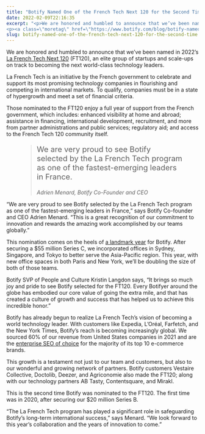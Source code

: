 ```yaml
---
title: "Botify Named One of the French Tech Next 120 for the Second Time"
date: 2022-02-09T22:16:35
excerpt: "<p>We are honored and humbled to announce that we’ve been named in 2022’s La French Tech Next 120 (FT120), an elite group of startups and scale-ups on track to becoming the next world-class technology leaders.&nbsp; La French Tech is an initiative by the French government to celebrate and support its most promising technology companies in&hellip; </p>
<p><a class=\"moretag\" href=\"https://www.botify.com/blog/botify-named-one-of-the-french-tech-next-120-for-the-second-time\">Read the full article</a></p>"
slug: botify-named-one-of-the-french-tech-next-120-for-the-second-time
---
```



<p>We are honored and humbled to announce that we’ve been named in 2022’s <a href="https://lafrenchtech.com/fr/la-france-aide-les-startups/french-tech-120-2/">La French Tech Next 120</a> (FT120), an elite group of startups and scale-ups on track to becoming the next world-class technology leaders.&nbsp;</p>



<p>La French Tech is an initiative by the French government to celebrate and support its most promising technology companies in flourishing and competing in international markets. To qualify, companies must be in a state of hypergrowth and meet a set of financial criteria.&nbsp;</p>



<p>Those nominated to the FT120 enjoy a full year of support from the French government, which includes: enhanced visibility at home and abroad; assistance in financing, international development, recruitment, and more from partner administrations and public services; regulatory aid; and access to the French Tech 120 community itself.</p>



<figure class="wp-block-pullquote"><blockquote><p style="font-size:20px">We are very proud to see Botify selected by the La French Tech program as one of the fastest-emerging leaders in France.</p><cite><div style="font-size:14px">Adrien Menard, Botify Co-Founder and CEO</div></cite></blockquote></figure>



<p>&#8220;We are very proud to see Botify selected by the La French Tech program as one of the fastest-emerging leaders in France,&#8221; says Botify Co-founder and CEO Adrien Menard. &#8220;This is a great recognition of our commitment to innovation and rewards the amazing work accomplished by our teams globally.&#8221;</p>



<p>This nomination comes on the heels of <a href="https://www.botify.com/blog/year-in-review-2021-at-botify" target="_blank" rel="noreferrer noopener">a landmark year</a> for Botify. After securing a $55 million Series C, we incorporated offices in Sydney, Singapore, and Tokyo to better serve the Asia-Pacific region. This year, with new office spaces in both Paris and New York, we’ll be doubling the size of both of those teams.</p>



<p>Botify SVP of People and Culture Kristin Langdon says, &#8220;It brings so much joy and pride to see Botify selected for the FT120. Every Botifyer around the globe has embodied our core value of going the extra mile, and that has created a culture of growth and success that has helped us to achieve this incredible honor.&#8221;</p>



<p>Botify has already begun to realize La French Tech’s vision of becoming a world technology leader. With customers like Expedia, L’Oréal, Farfetch, and the New York Times, Botify’s reach is becoming increasingly global. We sourced 60% of our revenue from United States companies in 2021 and are the <a href="https://www.botify.com/blog/year-in-review-2021-at-botify" target="_blank" rel="noreferrer noopener">enterprise SEO of choice</a> for the majority of its top 10 e-commerce brands.</p>



<p>This growth is a testament not just to our team and customers, but also to our wonderful and growing network of partners. Botify customers Vestaire Collective, Doctolib, Deezer, and Agriconomie also made the FT120; along with our technology partners AB Tasty, Contentsquare, and Mirakl.</p>



<p>This is the second time Botify was nominated to the FT120. The first time was in 2020, after securing our $20 million Series B.&nbsp;</p>



<p>“The La French Tech program has played a significant role in safeguarding Botify’s long-term international success,” says Menard. “We look forward to this year’s collaboration and the years of innovation to come.”</p>
